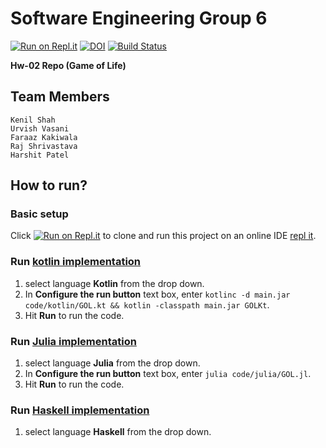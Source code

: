 # Software Engineering Group 6

[![Run on Repl.it](https://repl.it/badge/github/urvishvasani/HW_2_3_Game_of_Life)](https://repl.it/github/urvishvasani/HW_2_3_Game_of_Life)
[![DOI](https://zenodo.org/badge/DOI/10.5281/zenodo.3996733.svg)](https://doi.org/10.5281/zenodo.3996733)
[![Build Status](https://travis-ci.org/urvishvasani/HW_2_3_Game_of_Life.svg?branch=master)](https://travis-ci.org/urvishvasani/HW_2_3_Game_of_Life)

**Hw-02 Repo (Game of Life)**

## Team Members
```
Kenil Shah
Urvish Vasani
Faraaz Kakiwala
Raj Shrivastava
Harshit Patel
```

## How to run?

### Basic setup
Click  [![Run on Repl.it](https://repl.it/badge/github/urvishvasani/HW_2_3_Game_of_Life)](https://repl.it/github/urvishvasani/HW_2_3_Game_of_Life)  to clone and run this project on an online IDE [repl it](https://repl.it/repls/AjarGrubbyProgramminglanguage#README.md).

### Run [kotlin implementation](code/kotlin/GOL.kt)
1. select language **Kotlin** from the drop down.
2. In **Configure the run button** text box, enter ```kotlinc -d main.jar code/kotlin/GOL.kt && kotlin -classpath main.jar GOLKt```.
3. Hit **Run** to run the code.

### Run [Julia implementation](code/julia/GOL.jl)
1. select language **Julia** from the drop down.
2. In **Configure the run button** text box, enter ```julia code/julia/GOL.jl```.
3. Hit **Run** to run the code.

### Run [Haskell implementation]()
1. select language **Haskell** from the drop down.


